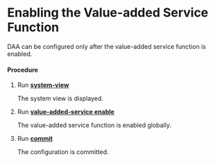 Enabling the Value-added Service Function
=========================================

DAA can be configured only after the value-added service function is enabled.

#### Procedure

1. Run [**system-view**](cmdqueryname=system-view)
   
   
   
   The system view is displayed.
2. Run [**value-added-service enable**](cmdqueryname=value-added-service+enable)
   
   
   
   The value-added service function is enabled globally.
3. Run [**commit**](cmdqueryname=commit)
   
   
   
   The configuration is committed.